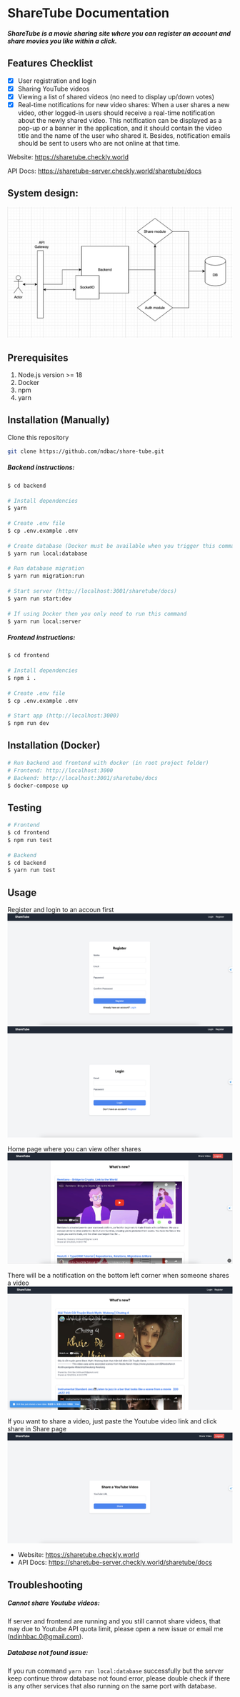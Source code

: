 # ShareTube Documentation

##### ShareTube is a movie sharing site where you can register an account and share movies you like within a click.

## Features Checklist

- [x] User registration and login
- [x] Sharing YouTube videos
- [x] Viewing a list of shared videos (no need to display up/down votes)
- [x] Real-time notifications for new video shares: When a user shares a new video, other logged-in users should receive a real-time notification about the newly shared video. This notification can be displayed as a pop-up or a banner in the application, and it should contain the video title and the name of the user who shared it. Besides, notification emails should be sent to users who are not online at that time.

Website: https://sharetube.checkly.world

API Docs: https://sharetube-server.checkly.world/sharetube/docs

## System design:
![alt text](./assets/images/system.png)

## Prerequisites
1. Node.js version >= 18
2. Docker
3. npm
4. yarn

## Installation (Manually)

Clone this repository

```bash
git clone https://github.com/ndbac/share-tube.git
```

##### Backend instructions:

```bash
$ cd backend

# Install dependencies
$ yarn

# Create .env file
$ cp .env.example .env

# Create database (Docker must be available when you trigger this command)
$ yarn run local:database

# Run database migration
$ yarn run migration:run

# Start server (http://localhost:3001/sharetube/docs)
$ yarn run start:dev

# If using Docker then you only need to run this command
$ yarn run local:server
```

##### Frontend instructions:

```bash
$ cd frontend

# Install dependencies
$ npm i .

# Create .env file
$ cp .env.example .env

# Start app (http://localhost:3000)
$ npm run dev
```

## Installation (Docker)

```bash
# Run backend and frontend with docker (in root project folder)
# Frontend: http://localhost:3000
# Backend: http://localhost:3001/sharetube/docs
$ docker-compose up
```

## Testing

```bash
# Frontend
$ cd frontend
$ npm run test

# Backend
$ cd backend
$ yarn run test
```

## Usage

Register and login to an accoun first
![alt](/assets/images/register.png)
![alt](/assets/images/login.png)

Home page where you can view other shares
![alt text](/assets/images/home.png)

There will be a notification on the bottom left corner when someone shares a video
![alt text](/assets/images/noti.png)

If you want to share a video, just paste the Youtube video link and click share in Share page
![alt text](/assets/images/share.png)

- Website: https://sharetube.checkly.world
- API Docs: https://sharetube-server.checkly.world/sharetube/docs

## Troubleshooting

##### Cannot share Youtube videos:
If server and frontend are running and you still cannot share videos, that may due to Youtube API quota limit, please open a new issue or email me (ndinhbac.0@gmail.com).

##### Database not found issue:
If you run command `yarn run local:database` successfully but the server keep continue throw database not found error, please double check if there is any other services that also running on the same port with database.
